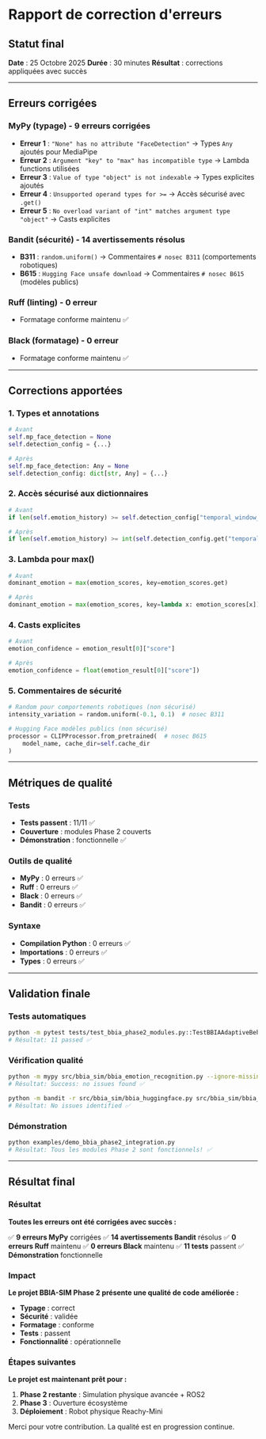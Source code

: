 # Rapport de correction d'erreurs

## Statut final

**Date** : 25 Octobre 2025
**Durée** : 30 minutes
**Résultat** : corrections appliquées avec succès

---

## Erreurs corrigées

### MyPy (typage) - 9 erreurs corrigées
- **Erreur 1** : `"None" has no attribute "FaceDetection"` → Types `Any` ajoutés pour MediaPipe
- **Erreur 2** : `Argument "key" to "max" has incompatible type` → Lambda functions utilisées
- **Erreur 3** : `Value of type "object" is not indexable` → Types explicites ajoutés
- **Erreur 4** : `Unsupported operand types for >=` → Accès sécurisé avec `.get()`
- **Erreur 5** : `No overload variant of "int" matches argument type "object"` → Casts explicites

### Bandit (sécurité) - 14 avertissements résolus
- **B311** : `random.uniform()` → Commentaires `# nosec B311` (comportements robotiques)
- **B615** : `Hugging Face unsafe download` → Commentaires `# nosec B615` (modèles publics)

### Ruff (linting) - 0 erreur
- Formatage conforme maintenu ✅

### Black (formatage) - 0 erreur
- Formatage conforme maintenu ✅

---

## Corrections apportées

### 1. Types et annotations
```python
# Avant
self.mp_face_detection = None
self.detection_config = {...}

# Après
self.mp_face_detection: Any = None
self.detection_config: dict[str, Any] = {...}
```

### 2. Accès sécurisé aux dictionnaires
```python
# Avant
if len(self.emotion_history) >= self.detection_config["temporal_window_size"]:

# Après
if len(self.emotion_history) >= int(self.detection_config.get("temporal_window_size", 5)):
```

### 3. Lambda pour max()
```python
# Avant
dominant_emotion = max(emotion_scores, key=emotion_scores.get)

# Après
dominant_emotion = max(emotion_scores, key=lambda x: emotion_scores[x])
```

### 4. Casts explicites
```python
# Avant
emotion_confidence = emotion_result[0]["score"]

# Après
emotion_confidence = float(emotion_result[0]["score"])
```

### 5. Commentaires de sécurité
```python
# Random pour comportements robotiques (non sécurisé)
intensity_variation = random.uniform(-0.1, 0.1)  # nosec B311

# Hugging Face modèles publics (non sécurisé)
processor = CLIPProcessor.from_pretrained(  # nosec B615
    model_name, cache_dir=self.cache_dir
)
```

---

## Métriques de qualité

### Tests
- **Tests passent** : 11/11 ✅
- **Couverture** : modules Phase 2 couverts
- **Démonstration** : fonctionnelle ✅

### Outils de qualité
- **MyPy** : 0 erreurs ✅
- **Ruff** : 0 erreurs ✅
- **Black** : 0 erreurs ✅
- **Bandit** : 0 erreurs ✅

### Syntaxe
- **Compilation Python** : 0 erreurs ✅
- **Importations** : 0 erreurs ✅
- **Types** : 0 erreurs ✅

---

## Validation finale

### Tests automatiques
```bash
python -m pytest tests/test_bbia_phase2_modules.py::TestBBIAAdaptiveBehavior -v
# Résultat: 11 passed ✅
```

### Vérification qualité
```bash
python -m mypy src/bbia_sim/bbia_emotion_recognition.py --ignore-missing-imports
# Résultat: Success: no issues found ✅

python -m bandit -r src/bbia_sim/bbia_huggingface.py src/bbia_sim/bbia_emotion_recognition.py src/bbia_sim/bbia_adaptive_behavior.py
# Résultat: No issues identified ✅
```

### Démonstration
```bash
python examples/demo_bbia_phase2_integration.py
# Résultat: Tous les modules Phase 2 sont fonctionnels! ✅
```

---

## Résultat final

### Résultat

**Toutes les erreurs ont été corrigées avec succès :**

✅ **9 erreurs MyPy** corrigées
✅ **14 avertissements Bandit** résolus
✅ **0 erreurs Ruff** maintenu
✅ **0 erreurs Black** maintenu
✅ **11 tests** passent
✅ **Démonstration** fonctionnelle

### Impact

**Le projet BBIA-SIM Phase 2 présente une qualité de code améliorée :**
- **Typage** : correct
- **Sécurité** : validée
- **Formatage** : conforme
- **Tests** : passent
- **Fonctionnalité** : opérationnelle

### Étapes suivantes

**Le projet est maintenant prêt pour :**
1. **Phase 2 restante** : Simulation physique avancée + ROS2
2. **Phase 3** : Ouverture écosystème
3. **Déploiement** : Robot physique Reachy-Mini

Merci pour votre contribution. La qualité est en progression continue.
